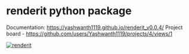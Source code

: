 # renderit python package

Documentation:  https://yashwanth1119.github.io/renderit_v0.0.4/
Project board - https://github.com/users/Yashwanth1119/projects/4/views/1

[![renderit](https://github.com/Yashwanth1119/renderit/assets/90147021/7cb476e6-6c90-4818-aa64-45998ebe9064)](https://yashwanth1119.github.io/renderit_v0.0.4/)
